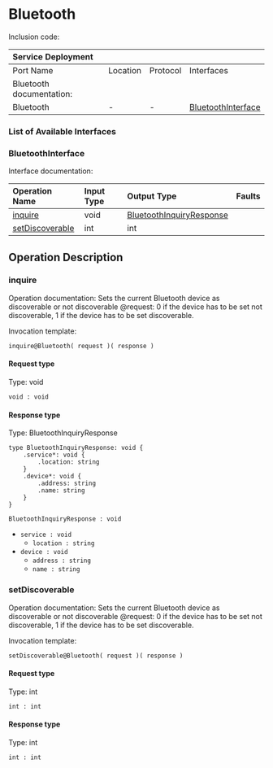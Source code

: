 <!-- markdownlint-disable -->
<!-- editorconfig-checker-disable -->
<!-- cSpell:disable -->

# Bluetooth

Inclusion code: 

| Service Deployment       |          |          |                                                       |
|:-------------------------|:---------|:---------|:------------------------------------------------------|
| Port Name                | Location | Protocol | Interfaces                                            |
| Bluetooth documentation: |          |          |                                                       |
| Bluetooth                | -        | -        | [BluetoothInterface](bluetooth.md#BluetoothInterface) |

### List of Available Interfaces

### BluetoothInterface <a id="BluetoothInterface"></a>

Interface documentation:

| Operation Name                                  | Input Type | Output Type                                                       | Faults |
|:------------------------------------------------|:-----------|:------------------------------------------------------------------|:-------|
| [inquire](bluetooth.md#inquire)                 | void       | [BluetoothInquiryResponse](bluetooth.md#BluetoothInquiryResponse) |        |
| [setDiscoverable](bluetooth.md#setDiscoverable) | int        | int                                                               |        |

## Operation Description

### inquire <a id="inquire"></a>

Operation documentation: Sets the current Bluetooth device as discoverable or not discoverable @request: 0 if the device has to be set not discoverable, 1 if the device has to be set discoverable.

Invocation template:

```jolie
inquire@Bluetooth( request )( response )
```

#### Request type

Type: void

`void : void`

#### Response type <a id="BluetoothInquiryResponse"></a>

Type: BluetoothInquiryResponse

```jolie
type BluetoothInquiryResponse: void {
    .service*: void {
        .location: string
    }
    .device*: void {
        .address: string
        .name: string
    }
}
```

`BluetoothInquiryResponse : void`

* `service : void`
  * `location : string`
* `device : void`
  * `address : string`
  * `name : string`

### setDiscoverable <a id="setDiscoverable"></a>

Operation documentation: Sets the current Bluetooth device as discoverable or not discoverable @request: 0 if the device has to be set not discoverable, 1 if the device has to be set discoverable.

Invocation template:

```jolie
setDiscoverable@Bluetooth( request )( response )
```

#### Request type

Type: int

`int : int`

#### Response type

Type: int

`int : int`

